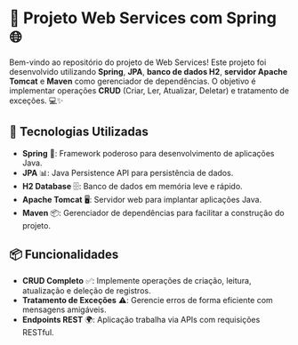 # 🚀 Projeto Web Services com Spring 🌐

Bem-vindo ao repositório do projeto de Web Services! Este projeto foi desenvolvido utilizando **Spring**, **JPA**, **banco de dados H2**, **servidor Apache Tomcat** e **Maven** como gerenciador de dependências. O objetivo é implementar operações **CRUD** (Criar, Ler, Atualizar, Deletar) e tratamento de exceções. 💻✨

## 🔧 Tecnologias Utilizadas

- **Spring** 🌱: Framework poderoso para desenvolvimento de aplicações Java.
- **JPA** 📊: Java Persistence API para persistência de dados.
- **H2 Database** 🗄️: Banco de dados em memória leve e rápido.
- **Apache Tomcat** 🖥️: Servidor web para implantar aplicações Java.
- **Maven** 📦: Gerenciador de dependências para facilitar a construção do projeto.

## 📦 Funcionalidades

- **CRUD Completo** ✅: Implemente operações de criação, leitura, atualização e deleção de registros.
- **Tratamento de Exceções** ⚠️: Gerencie erros de forma eficiente com mensagens amigáveis.
- **Endpoints REST** 🌍: Aplicação trabalha via APIs com requisições RESTful.
